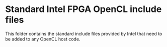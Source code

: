 Standard Intel FPGA OpenCL include files
=============

This folder contains the standard include files provided by Intel that need to be added to any OpenCL host code.
